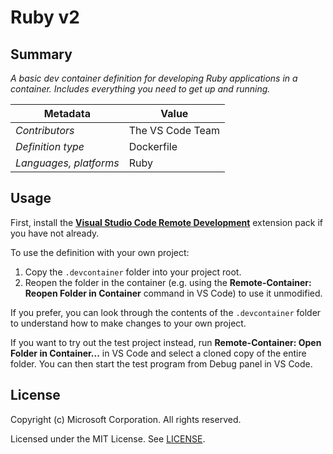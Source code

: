 # Ruby v2

## Summary

*A basic dev container definition for developing Ruby applications in a container. Includes everything you need to get up and running.*

| Metadata | Value |  
|----------|-------|
| *Contributors* | The VS Code Team |
| *Definition type* | Dockerfile |
| *Languages, platforms* | Ruby |

## Usage

First, install the **[Visual Studio Code Remote Development](https://aka.ms/vscode-remote/download/extension)** extension pack if you have not already.

To use the definition with your own project:

1. Copy the `.devcontainer` folder into your project root.
2. Reopen the folder in the container (e.g. using the **Remote-Container: Reopen Folder in Container** command in VS Code) to use it unmodified.

If you prefer, you can look through the contents of the `.devcontainer` folder to understand how to make changes to your own project.

If you want to try out the test project instead, run **Remote-Container: Open Folder in Container...** in VS Code and select a cloned copy of the entire folder. You can then start the test program from Debug panel in VS Code.

## License

Copyright (c) Microsoft Corporation. All rights reserved.

Licensed under the MIT License. See [LICENSE](../../LICENSE).
